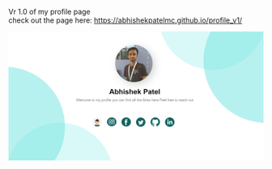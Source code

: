 Vr 1.0 of my profile page
<br>
check out the page here: 
https://abhishekpatelmc.github.io/profile_v1/

<img src = "images/profile_v1.png" width=1080>
